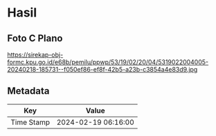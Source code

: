 # Hasil

## Foto C Plano

https://sirekap-obj-formc.kpu.go.id/e68b/pemilu/ppwp/53/19/02/20/04/5319022004005-20240218-185731--f050ef86-ef8f-42b5-a23b-c3854a4e83d9.jpg


## Metadata

| Key        | Value               |
| ---------- | ------------------- |
| Time Stamp | 2024-02-19 06:16:00 |



